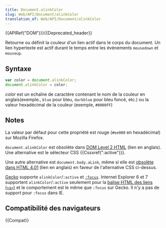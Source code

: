 ```yaml
---
title: Document.alinkColor
slug: Web/API/Document/alinkColor
translation_of: Web/API/Document/alinkColor
---
```


{{APIRef("DOM")}}{{Deprecated_header}}

Retourne ou définit la couleur d'un lien actif dans le corps du document. Un lien hypertexte est actif durant le temps entre les événements `mousedown` et `mouseup`.

## Syntaxe

```js
var color = document.alinkColor;
document.alinkColor = color;
```

_color_ est un echaîne de caractère contenant le nom de la couleur en anglais(exemple., `blue` pour bleu, `darkblue` pour bleu foncé, etc.) ou la valeur hexadécimal de la couleur (exemple, `#0000FF`)

## Notes

La valeur par défaut pour cette propriété est rouge (`#ee000` en hexadécimal) sur Mozilla Firefox.

`document.alinkColor` est obsolète dans [DOM Level 2 HTML](http://www.w3.org/TR/DOM-Level-2-HTML/html.html#ID-26809268) (lien en anglais). Une alternative est le sélecteur CSS {{Cssxref(":active")}}.

Une autre alternative est `document.body.aLink`, même si elle est [obsolète dans HTML 4.01](http://www.w3.org/TR/html401/struct/global.html#adef-alink) (lien en anglais) en faveur de l'alternative CSS ci-dessus.

[Gecko](/fr/docs/Glossary/Gecko) supporte `alinkColor`/`:active` et [`:focus`](/fr/docs/Web/CSS/:focus). Internet Explorer 6 et 7 supportent `alinkColor`/`:active` seulement pour la [balise HTML des liens (`<a>`)](/fr/docs/Web/HTML/Element/a) et le comportement est le même que `:focus` sur Gecko. Il n'y a pas de support pour `:focus` dans IE.

## Compatibilité des navigateurs

{{Compat}}
